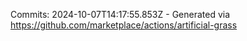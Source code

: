Commits: 2024-10-07T14:17:55.853Z - Generated via https://github.com/marketplace/actions/artificial-grass
<br>
